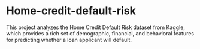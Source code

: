 # Home-credit-default-risk
This project analyzes the Home Credit Default Risk dataset from Kaggle, which provides a rich set of demographic, financial, and behavioral features for predicting whether a loan applicant will default. 
